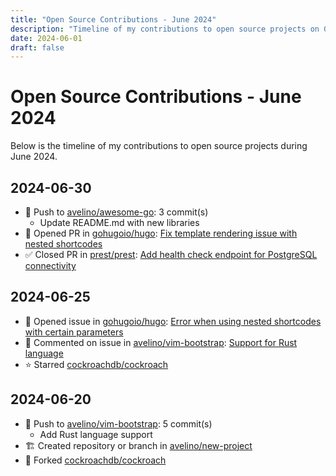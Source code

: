```yaml
---
title: "Open Source Contributions - June 2024"
description: "Timeline of my contributions to open source projects on GitHub during June 2024."
date: 2024-06-01
draft: false
---
```


# Open Source Contributions - June 2024

Below is the timeline of my contributions to open source projects during June 2024.

## 2024-06-30

- 🔨 Push to [avelino/awesome-go](https://github.com/avelino/awesome-go): 3 commit(s)
  - Update README.md with new libraries
- 🔀 Opened PR in [gohugoio/hugo](https://github.com/gohugoio/hugo): [Fix template rendering issue with nested shortcodes](https://github.com/gohugoio/hugo/pull/123)
- ✅ Closed PR in [prest/prest](https://github.com/prest/prest): [Add health check endpoint for PostgreSQL connectivity](https://github.com/prest/prest/pull/456)

## 2024-06-25

- 🐛 Opened issue in [gohugoio/hugo](https://github.com/gohugoio/hugo): [Error when using nested shortcodes with certain parameters](https://github.com/gohugoio/hugo/issues/789)
- 💬 Commented on issue in [avelino/vim-bootstrap](https://github.com/avelino/vim-bootstrap): [Support for Rust language](https://github.com/avelino/vim-bootstrap/issues/234)
- ⭐ Starred [cockroachdb/cockroach](https://github.com/cockroachdb/cockroach)

## 2024-06-20

- 🔨 Push to [avelino/vim-bootstrap](https://github.com/avelino/vim-bootstrap): 5 commit(s)
  - Add Rust language support
- 🏗️ Created repository or branch in [avelino/new-project](https://github.com/avelino/new-project)
- 🍴 Forked [cockroachdb/cockroach](https://github.com/cockroachdb/cockroach)
